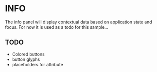INFO
===

The info panel will display contextual data based on application state and focus.
For now it is used as a todo for this sample...

TODO
---
  * Colored buttons
  * button glyphs
  * placeholders for attribute